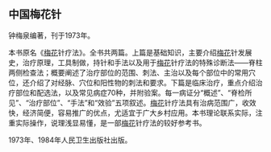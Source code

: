 ## 中国梅花针

钟梅泉编著，刊于1973年。

本书原名《[梅花](https://www.gmzyjc.com/read/bc/bc11-0.0.20.0.0.md)针疗法》。全书共两篇。上篇是基础知识，主要介绍[梅花](https://www.gmzyjc.com/read/bc/bc11-0.0.20.0.0.md)针发展史，治疗原理，工具制做，持针和手法以及用于[梅花](https://www.gmzyjc.com/read/bc/bc11-0.0.20.0.0.md)针疗法的特殊诊断法——脊柱两侧检查法；概要阐述了治疗部位的范围、刺法、主治以及每个部位中的常用穴位，还介绍了对经脉、穴位和阳性物的刺法和要求。下篇是临床治疗，重点介绍治疗部位和配选法，以及常见病症70种，并附验案。每一病证分“概述”、“脊检所见”、“治疗部位”、“手法”和“效验”五项叙述。[梅花](https://www.gmzyjc.com/read/bc/bc11-0.0.20.0.0.md)针疗法具有治病范围广，收效快，经济简便，容易推广的优点，尤适宜于广大乡村应用。本书理论联系实际，注重实际操作，说理浅显易懂，是一部[梅花](https://www.gmzyjc.com/read/bc/bc11-0.0.20.0.0.md)针疗法的较好参考书。

1973年、1984年人民卫生出版社出版。
